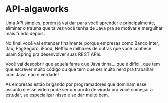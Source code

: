 # API-algaworks

Uma API simples, porém já vai dar para você aprender e principalmente, eliminar o trauma que talvez você tenha de Java pra se motivar e mergulhar mais fundo depois.

No final você vai entender finalmente porque empresas como Banco Inter, Itaú, PagSeguro, iFood, Netflix e milhares de outras que você conhece usam Spring pra desenvolver suas REST APIs.

Você vai descobrir que aquela fama que Java tinha... que é difícil, que tem que escrever muito código ou que tem que ser muito nerd pra trabalhar com Java, não é verdade!

As empresas estão brigando por programadores que dominam esse assunto e esse vídeo pode ser um ponto de virada pra você começar a estudar, se especializar nisso e se dar muito bem.
